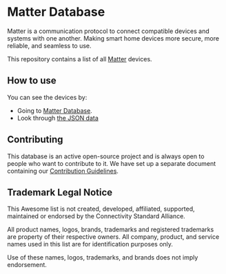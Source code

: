 # Matter Database

Matter is a communication protocol to connect compatible devices and systems with one another. Making smart home devices more secure, more reliable, and seamless to use.

This repository contains a list of all
[Matter](<[https://www.home-assistant.io](https://csa-iot.org/all-solutions/matter/)>) devices.

## How to use

You can see the devices by:

- Going to [Matter Database](https://www.matterdatabase.com/).
- Look through [the JSON data](https://github.com/matterdatabase/matterdatabase/blob/main/devices/devices.json)

## Contributing

This database is an active open-source project and is always open to
people who want to contribute to it. We have set up a separate document
containing our [Contribution Guidelines](x).

## Trademark Legal Notice

This Awesome list is not created, developed, affiliated, supported, maintained
or endorsed by the Connectivity Standard Alliance.

All product names, logos, brands, trademarks and registered trademarks are
property of their respective owners. All company, product, and service names
used in this list are for identification purposes only.

Use of these names, logos, trademarks, and brands does not imply endorsement.
